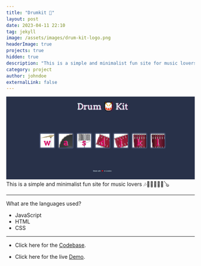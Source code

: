 ```yaml
---
title: "Drumkit 🥁"
layout: post
date: 2023-04-11 22:10
tag: jekyll
image: /assets/images/drum-kit-logo.png
headerImage: true
projects: true
hidden: true
description: "This is a simple and minimalist fun site for music lovers."
category: project
author: johndoe
externalLink: false
---
```

![Screenshot](docs/assets/images/drum-kit.png)
This is a simple and minimalist fun site for music lovers 🎶🎷🎺🎹🥁🎻🪕

---

What are the languages  used?

- JavaScript
- HTML
- CSS

---

* Click here for the [Codebase](https://github.com/anniepauline/Drum-Kit).

* Click here for the live [Demo](https://anniepauline.github.io/Drum-Kit/). 
